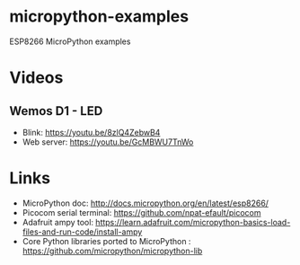 # micropython-examples
ESP8266 MicroPython examples


Videos
======

Wemos D1 - LED
--------------

- Blink: https://youtu.be/8zlQ4ZebwB4
- Web server: https://youtu.be/GcMBWU7TnWo

Links
=====

- MicroPython doc: http://docs.micropython.org/en/latest/esp8266/
- Picocom serial terminal: https://github.com/npat-efault/picocom
- Adafruit ampy tool: https://learn.adafruit.com/micropython-basics-load-files-and-run-code/install-ampy
- Core Python libraries ported to MicroPython
: https://github.com/micropython/micropython-lib
